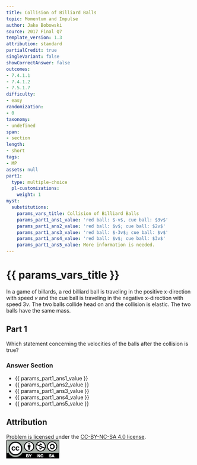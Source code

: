 ```yaml
---
title: Collision of Billiard Balls
topic: Momentum and Impulse
author: Jake Bobowski
source: 2017 Final Q7
template_version: 1.3
attribution: standard
partialCredit: true
singleVariant: false
showCorrectAnswer: false
outcomes:
- 7.4.1.1
- 7.4.1.2
- 7.5.1.7
difficulty:
- easy
randomization:
- 0
taxonomy:
- undefined
span:
- section
length:
- short
tags:
- MP
assets: null
part1:
  type: multiple-choice
  pl-customizations:
    weight: 1
myst:
  substitutions:
    params_vars_title: Collision of Billiard Balls
    params_part1_ans1_value: 'red ball: $-v$, cue ball: $3v$'
    params_part1_ans2_value: 'red ball: $v$; cue ball: $2v$'
    params_part1_ans3_value: 'red ball: $-3v$; cue ball: $v$'
    params_part1_ans4_value: 'red ball: $v$; cue ball: $3v$'
    params_part1_ans5_value: More information is needed.
---
```

# {{ params_vars_title }}
In a game of billards, a red billiard ball is traveling in the positive x-direction with speed $v$ and the cue ball is traveling in the negative x-direction with speed $3v$.
The two balls collide head on and the collision is elastic.
The two balls have the same mass.

## Part 1

Which statement concerning the velocities of the balls after the collision is true?

### Answer Section

- {{ params_part1_ans1_value }}
- {{ params_part1_ans2_value }}
- {{ params_part1_ans3_value }}
- {{ params_part1_ans4_value }}
- {{ params_part1_ans5_value }}

## Attribution

Problem is licensed under the [CC-BY-NC-SA 4.0 license](https://creativecommons.org/licenses/by-nc-sa/4.0/).<br> ![The Creative Commons 4.0 license requiring attribution-BY, non-commercial-NC, and share-alike-SA license.](https://raw.githubusercontent.com/firasm/bits/master/by-nc-sa.png)
